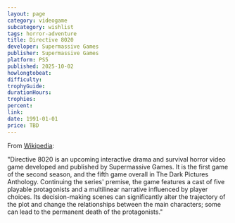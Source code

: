 ```yaml
---
layout: page
category: videogame
subcategory: wishlist
tags: horror-adventure
title: Directive 8020
developer: Supermassive Games
publisher: Supermassive Games
platform: PS5
published: 2025-10-02
howlongtobeat:
difficulty:
trophyGuide:
durationHours:
trophies:
percent:
link:
date: 1991-01-01
price: TBD
---
```


From [Wikipedia](https://en.wikipedia.org/wiki/Directive_8020):

"Directive 8020 is an upcoming interactive drama and survival horror video game developed and published by Supermassive Games. It is the first game of the second season, and the fifth game overall in The Dark Pictures Anthology. Continuing the series' premise, the game features a cast of five playable protagonists and a multilinear narrative influenced by player choices. Its decision-making scenes can significantly alter the trajectory of the plot and change the relationships between the main characters; some can lead to the permanent death of the protagonists."
